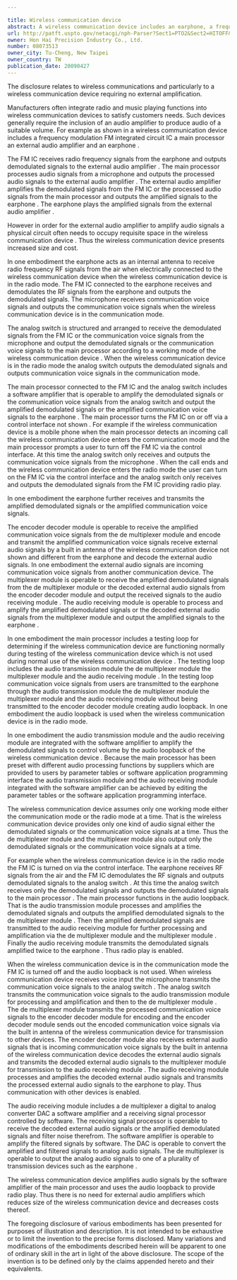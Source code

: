 ```yaml
---

title: Wireless communication device
abstract: A wireless communication device includes an earphone, a frequency modulation integrated circuit, a microphone, an analog switch, and a main processor. The main processor includes a software amplifier operable to amplify signals from the analog switch and output the amplified signals. The wireless communication device amplifies audio signals by the software amplifier of the main processor.
url: http://patft.uspto.gov/netacgi/nph-Parser?Sect1=PTO2&Sect2=HITOFF&p=1&u=%2Fnetahtml%2FPTO%2Fsearch-adv.htm&r=1&f=G&l=50&d=PALL&S1=08073513&OS=08073513&RS=08073513
owner: Hon Hai Precision Industry Co., Ltd.
number: 08073513
owner_city: Tu-Cheng, New Taipei
owner_country: TW
publication_date: 20090427
---
```

The disclosure relates to wireless communications and particularly to a wireless communication device requiring no external amplification.

Manufacturers often integrate radio and music playing functions into wireless communication devices to satisfy customers needs. Such devices generally require the inclusion of an audio amplifier to produce audio of a suitable volume. For example as shown in a wireless communication device includes a frequency modulation FM integrated circuit IC a main processor an external audio amplifier and an earphone .

The FM IC receives radio frequency signals from the earphone and outputs demodulated signals to the external audio amplifier . The main processor processes audio signals from a microphone and outputs the processed audio signals to the external audio amplifier . The external audio amplifier amplifies the demodulated signals from the FM IC or the processed audio signals from the main processor and outputs the amplified signals to the earphone . The earphone plays the amplified signals from the external audio amplifier .

However in order for the external audio amplifier to amplify audio signals a physical circuit often needs to occupy requisite space in the wireless communication device . Thus the wireless communication device presents increased size and cost.

In one embodiment the earphone acts as an internal antenna to receive radio frequency RF signals from the air when electrically connected to the wireless communication device when the wireless communication device is in the radio mode. The FM IC connected to the earphone receives and demodulates the RF signals from the earphone and outputs the demodulated signals. The microphone receives communication voice signals and outputs the communication voice signals when the wireless communication device is in the communication mode.

The analog switch is structured and arranged to receive the demodulated signals from the FM IC or the communication voice signals from the microphone and output the demodulated signals or the communication voice signals to the main processor according to a working mode of the wireless communication device . When the wireless communication device is in the radio mode the analog switch outputs the demodulated signals and outputs communication voice signals in the communication mode.

The main processor connected to the FM IC and the analog switch includes a software amplifier that is operable to amplify the demodulated signals or the communication voice signals from the analog switch and output the amplified demodulated signals or the amplified communication voice signals to the earphone . The main processor turns the FM IC on or off via a control interface not shown . For example if the wireless communication device is a mobile phone when the main processor detects an incoming call the wireless communication device enters the communication mode and the main processor prompts a user to turn off the FM IC via the control interface. At this time the analog switch only receives and outputs the communication voice signals from the microphone . When the call ends and the wireless communication device enters the radio mode the user can turn on the FM IC via the control interface and the analog switch only receives and outputs the demodulated signals from the FM IC providing radio play.

In one embodiment the earphone further receives and transmits the amplified demodulated signals or the amplified communication voice signals.

The encoder decoder module is operable to receive the amplified communication voice signals from the de multiplexer module and encode and transmit the amplified communication voice signals receive external audio signals by a built in antenna of the wireless communication device not shown and different from the earphone and decode the external audio signals. In one embodiment the external audio signals are incoming communication voice signals from another communication device. The multiplexer module is operable to receive the amplified demodulated signals from the de multiplexer module or the decoded external audio signals from the encoder decoder module and output the received signals to the audio receiving module . The audio receiving module is operable to process and amplify the amplified demodulated signals or the decoded external audio signals from the multiplexer module and output the amplified signals to the earphone .

In one embodiment the main processor includes a testing loop for determining if the wireless communication device are functioning normally during testing of the wireless communication device which is not used during normal use of the wireless communication device . The testing loop includes the audio transmission module the de multiplexer module the multiplexer module and the audio receiving module . In the testing loop communication voice signals from users are transmitted to the earphone through the audio transmission module the de multiplexer module the multiplexer module and the audio receiving module without being transmitted to the encoder decoder module creating audio loopback. In one embodiment the audio loopback is used when the wireless communication device is in the radio mode.

In one embodiment the audio transmission module and the audio receiving module are integrated with the software amplifier to amplify the demodulated signals to control volume by the audio loopback of the wireless communication device . Because the main processor has been preset with different audio processing functions by suppliers which are provided to users by parameter tables or software application programming interface the audio transmission module and the audio receiving module integrated with the software amplifier can be achieved by editing the parameter tables or the software application programming interface.

The wireless communication device assumes only one working mode either the communication mode or the radio mode at a time. That is the wireless communication device provides only one kind of audio signal either the demodulated signals or the communication voice signals at a time. Thus the de multiplexer module and the multiplexer module also output only the demodulated signals or the communication voice signals at a time.

For example when the wireless communication device is in the radio mode the FM IC is turned on via the control interface. The earphone receives RF signals from the air and the FM IC demodulates the RF signals and outputs demodulated signals to the analog switch . At this time the analog switch receives only the demodulated signals and outputs the demodulated signals to the main processor . The main processor functions in the audio loopback. That is the audio transmission module processes and amplifies the demodulated signals and outputs the amplified demodulated signals to the de multiplexer module . Then the amplified demodulated signals are transmitted to the audio receiving module for further processing and amplification via the de multiplexer module and the multiplexer module . Finally the audio receiving module transmits the demodulated signals amplified twice to the earphone . Thus radio play is enabled.

When the wireless communication device is in the communication mode the FM IC is turned off and the audio loopback is not used. When wireless communication device receives voice input the microphone transmits the communication voice signals to the analog switch . The analog switch transmits the communication voice signals to the audio transmission module for processing and amplification and then to the de multiplexer module . The de multiplexer module transmits the processed communication voice signals to the encoder decoder module for encoding and the encoder decoder module sends out the encoded communication voice signals via the built in antenna of the wireless communication device for transmission to other devices. The encoder decoder module also receives external audio signals that is incoming communication voice signals by the built in antenna of the wireless communication device decodes the external audio signals and transmits the decoded external audio signals to the multiplexer module for transmission to the audio receiving module . The audio receiving module processes and amplifies the decoded external audio signals and transmits the processed external audio signals to the earphone to play. Thus communication with other devices is enabled.

The audio receiving module includes a de multiplexer a digital to analog converter DAC a software amplifier and a receiving signal processor controlled by software. The receiving signal processor is operable to receive the decoded external audio signals or the amplified demodulated signals and filter noise therefrom. The software amplifier is operable to amplify the filtered signals by software. The DAC is operable to convert the amplified and filtered signals to analog audio signals. The de multiplexer is operable to output the analog audio signals to one of a plurality of transmission devices such as the earphone .

The wireless communication device amplifies audio signals by the software amplifier of the main processor and uses the audio loopback to provide radio play. Thus there is no need for external audio amplifiers which reduces size of the wireless communication device and decreases costs thereof.

The foregoing disclosure of various embodiments has been presented for purposes of illustration and description. It is not intended to be exhaustive or to limit the invention to the precise forms disclosed. Many variations and modifications of the embodiments described herein will be apparent to one of ordinary skill in the art in light of the above disclosure. The scope of the invention is to be defined only by the claims appended hereto and their equivalents.

